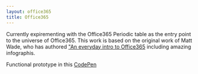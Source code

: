 ```yaml
---
layout: office365
title: Office365
---
```

Currently expirementing with the Office365 Periodic table as the entry point to the universe of Office365. This work is based on the original work of Matt Wade, who has authored ["An everyday intro to Office365](http://icansharepoint.com/an-everyday-intro-to-office-365/) including amazing infographis.

Functional prototype in this [CodePen](https://codepen.io/niegrejoh/pen/cf1e42d5388253925461980146293a6d)

<script>
//  Simpel way to inject data into the overview using the global "hexatown" variable as placeholder
hexatown.myarray = [1,2,3]
</script>
